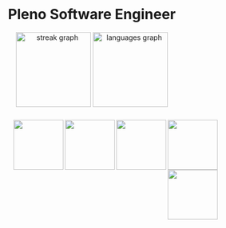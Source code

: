 <br clear="both">

<h1 align="center">Pleno Software Engineer</h1>

<div align="center">
  <img src="https://streak-stats.demolab.com?user=dryingcore&locale=en&mode=daily&theme=dark&hide_border=true&border_radius=5" height="150" alt="streak graph"  />
  <img src="https://github-readme-stats.vercel.app/api/top-langs?username=dryingcore&locale=en&hide_title=true&layout=compact&card_width=320&langs_count=10&theme=dark&hide_border=true" height="150" alt="languages graph"  />
</div>

###

<img align="right" height="100" src="https://github.com/user-attachments/assets/434bb85f-6a2d-40ac-b559-253a7ff6ad77"  />

###

<img align="right" height="100" src="https://github.com/user-attachments/assets/6efac14d-b058-4109-bed6-c2c9722af1fb"  />

###

<img align="right" height="100" src="https://github.com/user-attachments/assets/dedd6d0a-18f5-40a6-a65f-3639760a4b40"  />

###

<img align="right" height="100" src="https://github.com/user-attachments/assets/e93ed772-037e-4449-a309-f8c547e6d97e"  />

###

<img align="right" height="100" src="https://github.com/user-attachments/assets/d7370d88-8f58-4ba0-9efd-72a9b3846820"  />

###

